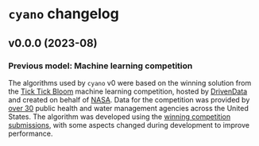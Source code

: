 # `cyano` changelog

## v0.0.0 (2023-08)

### Previous model: Machine learning competition

The algorithms used by `cyano` v0 were based on the winning solution from the
[Tick Tick Bloom](https://www.drivendata.org/competitions/143/tick-tick-bloom/) machine learning competition, hosted by [DrivenData](https://www.drivendata.org/) and created on behalf of [NASA](https://www.nasa.gov/). Data for the competition was provided by [over 30](https://www.drivendata.org/competitions/143/tick-tick-bloom/page/651/#about-the-project-team) public health and water management agencies across the United States. The algorithm was developed using the [winning competition submissions](https://github.com/drivendataorg/tick-tick-bloom), with some aspects changed during development to improve performance.